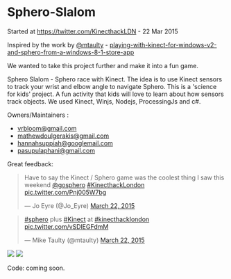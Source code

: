 # Sphero-Slalom

Started at https://twitter.com/KinecthackLDN - 22 Mar 2015

Inspired by the work by [@mtaulty](https://twitter.com/mtaulty) - [playing-with-kinect-for-windows-v2-and-sphero-from-a-windows-8-1-store-app](http://mtaulty.com/CommunityServer/blogs/mike_taultys_blog/archive/2014/09/10/playing-with-kinect-for-windows-v2-and-sphero-from-a-windows-8-1-store-app.aspx) 

We wanted to take this project further and make it into a fun game.

Sphero Slalom - Sphero race with Kinect. The idea is to use Kinect sensors to track your wrist and elbow angle to navigate Sphero. This is a 'science for kids' project. A fun activity that kids will love to learn about how sensors track objects. We used Kinect, Winjs, Nodejs, ProcessingJs and c#.

Owners/Maintainers :
- vrbloom@gmail.com
- mathewdoulgerakis@gmail.com
- hannahsuppiah@googlemail.com
- pasupulaphani@gmail.com

Great feedback: 
<blockquote class="twitter-tweet" lang="en"><p>Have to say the Kinect / Sphero game was the coolest thing I saw this weekend <a href="https://twitter.com/gosphero">@gosphero</a> <a href="https://twitter.com/hashtag/KinecthackLondon?src=hash">#KinecthackLondon</a> <a href="http://t.co/Pnj005W7bg">pic.twitter.com/Pnj005W7bg</a></p>&mdash; Jo Eyre (@Jo_Eyre) <a href="https://twitter.com/Jo_Eyre/status/579732921214435329">March 22, 2015</a></blockquote>
<script async src="//platform.twitter.com/widgets.js" charset="utf-8"></script>

<blockquote class="twitter-tweet" lang="en"><p><a href="https://twitter.com/hashtag/sphero?src=hash">#sphero</a> plus <a href="https://twitter.com/hashtag/Kinect?src=hash">#Kinect</a> at <a href="https://twitter.com/hashtag/kinecthacklondon?src=hash">#kinecthacklondon</a> <a href="http://t.co/vSDlEGFdmM">pic.twitter.com/vSDlEGFdmM</a></p>&mdash; Mike Taulty (@mtaulty) <a href="https://twitter.com/mtaulty/status/579677169724444672">March 22, 2015</a></blockquote>
<script async src="//platform.twitter.com/widgets.js" charset="utf-8"></script>

<img src="https://pbs.twimg.com/media/CAugARGWsAESr-a.jpg">
<img src="https://pbs.twimg.com/media/CAttUDpUUAAuVNA.jpg">

Code: coming soon.
